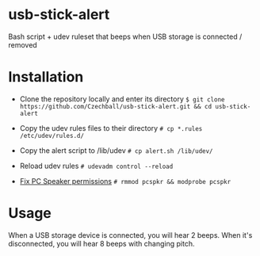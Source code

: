 # usb-stick-alert
Bash script + udev ruleset that beeps when USB storage is connected / removed

# Installation

* Clone the repository locally and enter its directory
``$ git clone https://github.com/Czechball/usb-stick-alert.git && cd usb-stick-alert``

* Copy the udev rules files to their directory
``# cp *.rules /etc/udev/rules.d/``

* Copy the alert script to /lib/udev
``# cp alert.sh /lib/udev/``

* Reload udev rules
``# udevadm control --reload``

* [Fix PC Speaker permissions](https://wiki.archlinux.org/index.php/PC_speaker#Run_as_non-root_user)
``# rmmod pcspkr && modprobe pcspkr``

# Usage

When a USB storage device is connected, you will hear 2 beeps. When it's disconnected, you will hear 8 beeps with changing pitch.